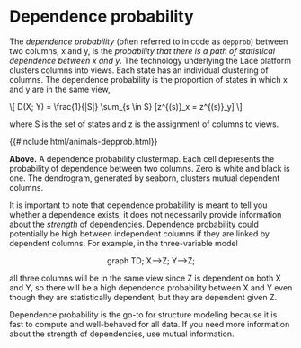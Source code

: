 # Dependence probability

The *dependence probability* (often referred to in code as `depprob`) between two columns, x and y, is the *probability that there is a path of statistical dependence between x and y*. The technology underlying the Lace platform clusters columns into views. Each state has an individual clustering of columns. The dependence probability is the proportion of states in which x and y are in the same view,

\\[
D(X; Y) = \frac{1}{|S|} \sum_{s \in S} [z^{(s)}_x = z^{(s)}_y]
\\]

where S is the set of states and z is the assignment of columns to views.

{{#include html/animals-depprob.html}}

**Above.** A dependence probability clustermap. Each cell depresents the probability of dependence between two columns. Zero is white and black is one. The dendrogram, generated by seaborn, clusters mutual dependent columns.

It is important to note that dependence probability is meant to tell you whether a dependence exists; it does not necessarily provide information about the *strength* of dependencies. Dependence probability could potentially be high between independent columns if they are linked by dependent columns. For example, in the three-variable model

<center>
<div class="mermaid">
graph TD;
    X-->Z;
    Y-->Z;
</div>
</center>

 all three columns will be in the same view since Z is dependent on both X and Y, so there will be a high dependence probability between X and Y even though they are statistically dependent, but they are dependent given Z.

Dependence probability is the go-to for structure modeling because it is fast to compute and well-behaved for all data. If you need more information about the strength of dependencies, use mutual information.


